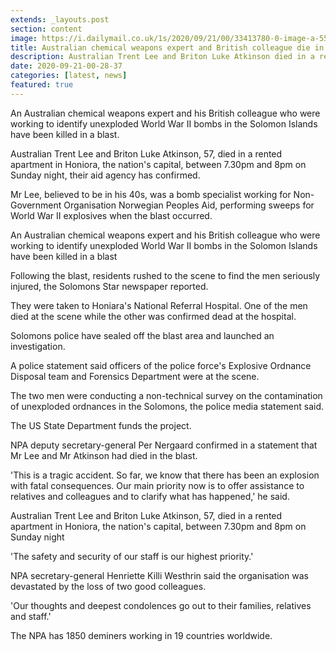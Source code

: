 ```yaml
---
extends: _layouts.post
section: content
image: https://i.dailymail.co.uk/1s/2020/09/21/00/33413780-0-image-a-55_1600643950844.jpg 
title: Australian chemical weapons expert and British colleague die in explosion in the Solomon Islands  
description: Australian Trent Lee and Briton Luke Atkinson died in a rented apartment in Honiora, the nations capital, between 7.30pm and 8pm on Sunday night, their aid agency has confirmed. 
date: 2020-09-21-00-28-37 
categories: [latest, news] 
featured: true 
--- 
```

An Australian chemical weapons expert and his British colleague who were working to identify unexploded World War II bombs in the Solomon Islands have been killed in a blast.

Australian Trent Lee and Briton Luke Atkinson, 57, died in a rented apartment in Honiora, the nation's capital, between 7.30pm and 8pm on Sunday night, their aid agency has confirmed.

Mr Lee, believed to be in his 40s, was a bomb specialist working for Non-Government Organisation Norwegian Peoples Aid, performing sweeps for World War II explosives when the blast occurred. 

An Australian chemical weapons expert and his British colleague who were working to identify unexploded World War II bombs in the Solomon Islands have been killed in a blast

Following the blast, residents rushed to the scene to find the men seriously injured, the Solomons Star newspaper reported. 

They were taken to Honiara's National Referral Hospital. One of the men died at the scene while the other was confirmed dead at the hospital.

Solomons police have sealed off the blast area and launched an investigation.

A police statement said officers of the police force's Explosive Ordnance Disposal team and Forensics Department were at the scene.

The two men were conducting a non-technical survey on the contamination of unexploded ordnances in the Solomons, the police media statement said.

The US State Department funds the project.

NPA deputy secretary-general Per Nergaard confirmed in a statement that Mr Lee and Mr Atkinson had died in the blast.

'This is a tragic accident. So far, we know that there has been an explosion with fatal consequences. Our main priority now is to offer assistance to relatives and colleagues and to clarify what has happened,' he said.

Australian Trent Lee and Briton Luke Atkinson, 57, died in a rented apartment in Honiora, the nation's capital, between 7.30pm and 8pm on Sunday night

'The safety and security of our staff is our highest priority.'

NPA secretary-general Henriette Killi Westhrin said the organisation was devastated by the loss of two good colleagues.

'Our thoughts and deepest condolences go out to their families, relatives and staff.'

The NPA has 1850 deminers working in 19 countries worldwide.

